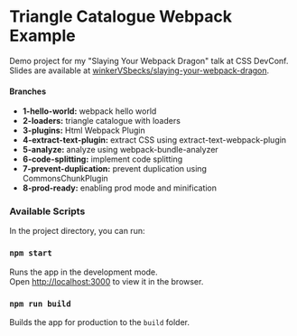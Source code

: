 # Triangle Catalogue Webpack Example

Demo project for my "Slaying Your Webpack Dragon" talk at CSS DevConf. Slides are available at [winkerVSbecks/slaying-your-webpack-dragon](https://github.com/winkerVSbecks/slaying-your-webpack-dragon).


#### Branches

+ **1-hello-world:** webpack hello world
+ **2-loaders:** triangle catalogue with loaders
+ **3-plugins:** Html Webpack Plugin
+ **4-extract-text-plugin:** extract CSS using extract-text-webpack-plugin
+ **5-analyze:** analyze using webpack-bundle-analyzer
+ **6-code-splitting:** implement code splitting
+ **7-prevent-duplication:** prevent duplication using CommonsChunkPlugin
+ **8-prod-ready:** enabling prod mode and minification


### Available Scripts

In the project directory, you can run:

### `npm start`

Runs the app in the development mode.<br>
Open [http://localhost:3000](http://localhost:3000) to view it in the browser.

### `npm run build`

Builds the app for production to the `build` folder.
